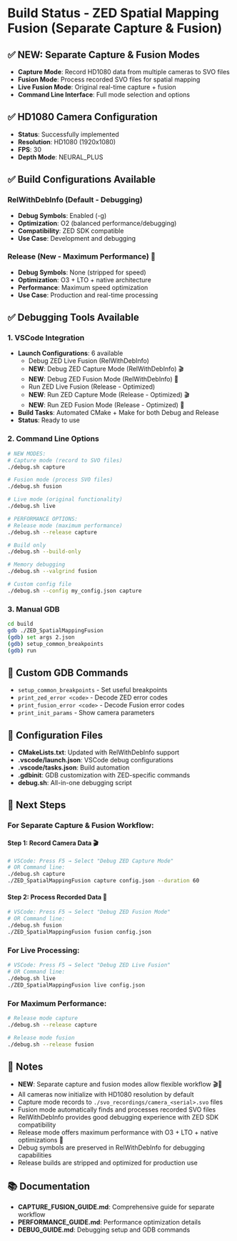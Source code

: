 # Build Status - ZED Spatial Mapping Fusion (Separate Capture & Fusion)

## ✅ NEW: Separate Capture & Fusion Modes
- **Capture Mode**: Record HD1080 data from multiple cameras to SVO files
- **Fusion Mode**: Process recorded SVO files for spatial mapping
- **Live Fusion Mode**: Original real-time capture + fusion
- **Command Line Interface**: Full mode selection and options

## ✅ HD1080 Camera Configuration
- **Status**: Successfully implemented
- **Resolution**: HD1080 (1920x1080)
- **FPS**: 30
- **Depth Mode**: NEURAL_PLUS

## ✅ Build Configurations Available
### RelWithDebInfo (Default - Debugging)
- **Debug Symbols**: Enabled (-g)
- **Optimization**: O2 (balanced performance/debugging)  
- **Compatibility**: ZED SDK compatible
- **Use Case**: Development and debugging

### Release (New - Maximum Performance) 🚀
- **Debug Symbols**: None (stripped for speed)
- **Optimization**: O3 + LTO + native architecture
- **Performance**: Maximum speed optimization
- **Use Case**: Production and real-time processing

## ✅ Debugging Tools Available

### 1. VSCode Integration
- **Launch Configurations**: 6 available
  - Debug ZED Live Fusion (RelWithDebInfo)
  - **NEW**: Debug ZED Capture Mode (RelWithDebInfo) 🎬
  - **NEW**: Debug ZED Fusion Mode (RelWithDebInfo) 🔬
  - Run ZED Live Fusion (Release - Optimized)
  - **NEW**: Run ZED Capture Mode (Release - Optimized) 🎬
  - **NEW**: Run ZED Fusion Mode (Release - Optimized) 🔬
- **Build Tasks**: Automated CMake + Make for both Debug and Release
- **Status**: Ready to use

### 2. Command Line Options
```bash
# NEW MODES:
# Capture mode (record to SVO files)
./debug.sh capture

# Fusion mode (process SVO files)  
./debug.sh fusion

# Live mode (original functionality)
./debug.sh live

# PERFORMANCE OPTIONS:
# Release mode (maximum performance)
./debug.sh --release capture

# Build only
./debug.sh --build-only

# Memory debugging
./debug.sh --valgrind fusion

# Custom config file  
./debug.sh --config my_config.json capture
```

### 3. Manual GDB
```bash
cd build
gdb ./ZED_SpatialMappingFusion
(gdb) set args 2.json
(gdb) setup_common_breakpoints
(gdb) run
```

## 🔧 Custom GDB Commands
- `setup_common_breakpoints` - Set useful breakpoints
- `print_zed_error <code>` - Decode ZED error codes  
- `print_fusion_error <code>` - Decode Fusion error codes
- `print_init_params` - Show camera parameters

## 📁 Configuration Files
- **CMakeLists.txt**: Updated with RelWithDebInfo support
- **.vscode/launch.json**: VSCode debug configurations
- **.vscode/tasks.json**: Build automation
- **.gdbinit**: GDB customization with ZED-specific commands
- **debug.sh**: All-in-one debugging script

## 🎯 Next Steps

### For Separate Capture & Fusion Workflow:
#### Step 1: Record Camera Data 🎬
```bash
# VSCode: Press F5 → Select "Debug ZED Capture Mode"
# OR Command line:
./debug.sh capture
./ZED_SpatialMappingFusion capture config.json --duration 60
```

#### Step 2: Process Recorded Data 🔬
```bash
# VSCode: Press F5 → Select "Debug ZED Fusion Mode"  
# OR Command line:
./debug.sh fusion
./ZED_SpatialMappingFusion fusion config.json
```

### For Live Processing:
```bash
# VSCode: Press F5 → Select "Debug ZED Live Fusion"
# OR Command line:
./debug.sh live
./ZED_SpatialMappingFusion live config.json
```

### For Maximum Performance:
```bash
# Release mode capture
./debug.sh --release capture

# Release mode fusion
./debug.sh --release fusion
```

## 📝 Notes
- **NEW**: Separate capture and fusion modes allow flexible workflow 🎬🔬
- All cameras now initialize with HD1080 resolution by default
- Capture mode records to `./svo_recordings/camera_<serial>.svo` files
- Fusion mode automatically finds and processes recorded SVO files
- RelWithDebInfo provides good debugging experience with ZED SDK compatibility
- Release mode offers maximum performance with O3 + LTO + native optimizations 🚀
- Debug symbols are preserved in RelWithDebInfo for debugging capabilities
- Release builds are stripped and optimized for production use

## 📚 Documentation
- **CAPTURE_FUSION_GUIDE.md**: Comprehensive guide for separate workflow
- **PERFORMANCE_GUIDE.md**: Performance optimization details
- **DEBUG_GUIDE.md**: Debugging setup and GDB commands




